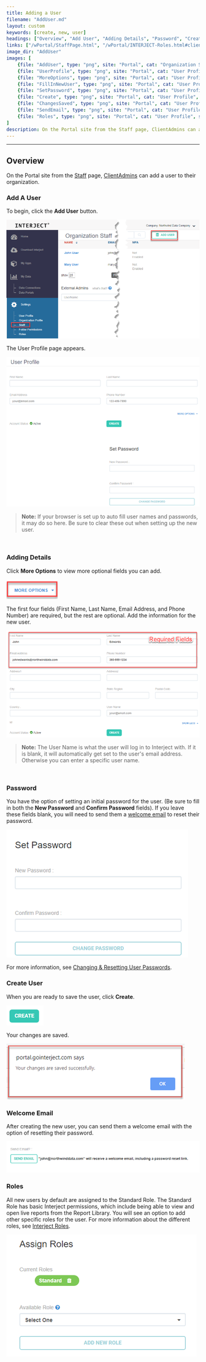 ```yaml
---
title: Adding a User
filename: "AddUser.md"
layout: custom
keywords: [create, new, user]
headings: ["Overview", "Add User", "Adding Details", "Password", "Create User", "Welcome Email", "Roles"]
links: ["/wPortal/StaffPage.html", "/wPortal/INTERJECT-Roles.html#clientadmin-role", "#welcome-email", "/wPortal/Altering-User-Passwords.html", "/wPortal/INTERJECT-Roles.html"]
image_dir: "AddUser"
images: [
    {file: "AddUser", type: "png", site: "Portal", cat: "Organization Staff", sub: "", report: "", ribbon: "", config: ""}, 
    {file: "UserProfile", type: "png", site: "Portal", cat: "User Profile", sub: "", report: "", ribbon: "", config: ""}, 
    {file: "MoreOptions", type: "png", site: "Portal", cat: "User Profile", sub: "", report: "", ribbon: "", config: ""}, 
    {file: "FillInNewUser", type: "png", site: "Portal", cat: "User Profile", sub: "", report: "", ribbon: "", config: ""}, 
    {file: "SetPassword", type: "png", site: "Portal", cat: "User Profile", sub: "", report: "", ribbon: "", config: ""}, 
    {file: "Create", type: "png", site: "Portal", cat: "User Profile", sub: "", report: "", ribbon: "", config: ""}, 
    {file: "ChangesSaved", type: "png", site: "Portal", cat: "User Profile", sub: "Popup", report: "", ribbon: "", config: ""}, 
    {file: "SendEmail", type: "png", site: "Portal", cat: "User Profile", sub: "", report: "", ribbon: "", config: ""}, 
    {file: "Roles", type: "png", site: "Portal", cat: "User Profile", sub: "", report: "", ribbon: "", config: ""}
]
description: On the Portal site from the Staff page, ClientAdmins can add a user to their organization.
---
```

* * *

## Overview

On the Portal site from the [Staff](/wPortal/StaffPage.html) page, [ClientAdmins](/wPortal/INTERJECT-Roles.html#clientadmin-role) can add a user to their organization. 

### Add A User

To begin, click the **Add User** button.

![](/images/AddUser/StaffPage.png)
<br>

The User Profile page appears.

![](/images/AddUser/UserProfile.png)
<br>

<blockquote class=highlight_note>
<b>Note:</b> If your browser is set up to auto fill user names and passwords, it may do so here. Be sure to clear these out when setting up the new user.
</blockquote>
<br>

### Adding Details

Click **More Options** to view more optional fields you can add. 

![](/images/AddUser/MoreOptions.png)
<br>

The first four fields (First Name, Last Name, Email Address, and Phone Number) are required, but the rest are optional. Add the information for the new user.

![](/images/AddUser/FillInNewUser.png)
<br>

<blockquote class=highlight_note>
<b>Note:</b> The User Name is what the user will log in to Interject with. If it is blank, it will automatically get set to the user's email address. Otherwise you can enter a specific user name.
</blockquote>
<br>

### Password

You have the option of setting an initial password for the user. (Be sure to fill in both the **New Password** and **Confirm Password** fields). If you leave these fields blank, you will need to send them a [welcome email](#welcome-email) to reset their password.

![](/images/AddUser/SetPassword.png)
<br>

For more information, see [Changing &amp; Resetting User Passwords](/wPortal/Altering-User-Passwords.html).

### Create User

When you are ready to save the user, click **Create**. 

![](/images/AddUser/Create.png)
<br>

Your changes are saved.

![](/images/AddUser/ChangesSaved.png)
<br>

### Welcome Email

After creating the new user, you can send them a welcome email with the option of resetting their password.

![](/images/AddUser/SendEmail.png)
<br>

### Roles

All new users by default are assigned to the Standard Role. The Standard Role has basic Interject permissions, which include being able to view and open live reports from the Report Library. You will see an option to add other specific roles for the user. For more information about the different roles, see [Interject Roles](/wPortal/INTERJECT-Roles.html).

![](/images/AddUser/Roles.png)
<br>
